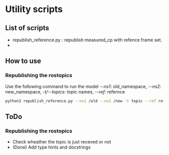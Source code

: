 # Utility scripts


## List of scripts
- republish_reference.py : republish measured_cp with refence frame set.
- 


## How to use
### Republishing the rostopics
Use the following command to run the model
*--ns1*: old_namespace, *--ns2*: new_namespace, *-t/--topics*: topic names, 
*--ref*: refernce 



```bash
python3 republish_reference.py --ns1 /old --ns2 /new -t topic --ref reference

```

## ToDo
### Republishing the rostopics
- Check wheather the topic is just receved or not
- (Done) Add type hints and docstrings
